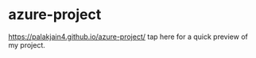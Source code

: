 # azure-project

https://palakjain4.github.io/azure-project/ tap here for a quick preview of my project.
